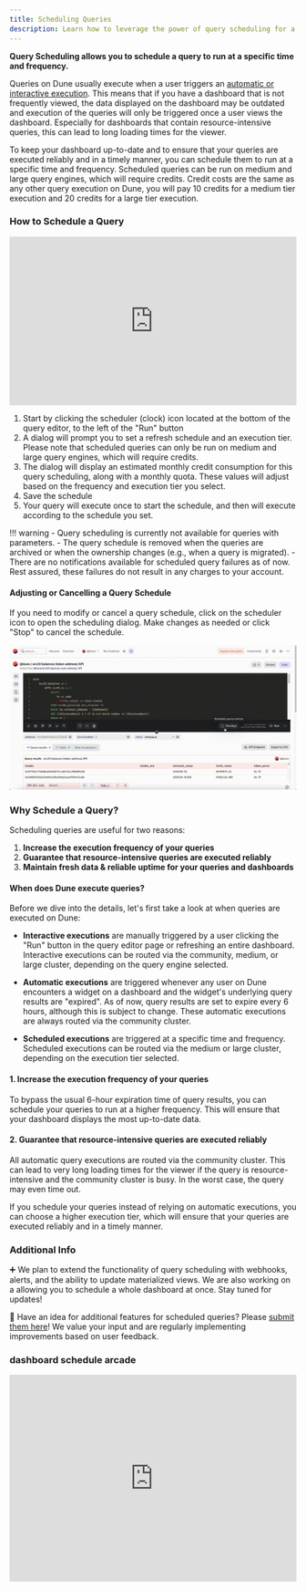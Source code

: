 ```yaml
---
title: Scheduling Queries
description: Learn how to leverage the power of query scheduling for a more reliable and up-to-date dashboard display!
---
```


**Query Scheduling allows you to schedule a query to run at a specific time and frequency.**

Queries on Dune usually execute when a user triggers an [automatic or interactive execution](query-scheduler.md#when-does-dune-execute-queries). This means that if you have a dashboard that is not frequently viewed, the data displayed on the dashboard may be outdated and execution of the queries will only be triggered once a user views the dashboard. Especially for dashboards that contain resource-intensive queries, this can lead to long loading times for the viewer.

To keep your dashboard up-to-date and to ensure that your queries are executed reliably and in a timely manner, you can schedule them to run at a specific time and frequency. Scheduled queries can be run on medium and large query engines, which will require credits. Credit costs are the same as any other query execution on Dune, you will pay 10 credits for a medium tier execution and 20 credits for a large tier execution.

### How to Schedule a Query

<div style="position: relative; padding-bottom: calc(50.67708333333333% + 41px); height: 0; width: 100%"><iframe src="https://demo.arcade.software/HDqYf2VdwfwMdHFzKh6u?embed" frameborder="0" loading="lazy" webkitallowfullscreen mozallowfullscreen allowfullscreen style="position: absolute; top: 0; left: 0; width: 100%; height: 100%;color-scheme: light;" title="Query Scheduler V2"></iframe></div>


1. Start by clicking the scheduler (clock) icon located at the bottom of the query editor, to the left of the "Run" button
2. A dialog will prompt you to set a refresh schedule and an execution tier. Please note that scheduled queries can only be run on medium and large query engines, which will require credits.
3. The dialog will display an estimated monthly credit consumption for this query scheduling, along with a monthly quota. These values will adjust based on the frequency and execution tier you select.
4. Save the schedule
5. Your query will execute once to start the schedule, and then will execute according to the schedule you set.

!!! warning
    - Query scheduling is currently not available for queries with parameters.
    - The query schedule is removed when the queries are archived or when the ownership changes (e.g., when a query is migrated).
    - There are no notifications available for scheduled query failures as of now. Rest assured, these failures do not result in any charges to your account.
#### Adjusting or Cancelling a Query Schedule

If you need to modify or cancel a query schedule, click on the scheduler icon to open the scheduling dialog. Make changes as needed or click "Stop" to cancel the schedule.

![](images/query-scheduler/schedule_query_cancel.gif)

### Why Schedule a Query? 

Scheduling queries are useful for two reasons:

1. **Increase the execution frequency of your queries**
2. **Guarantee that resource-intensive queries are executed reliably**
3. **Maintain fresh data & reliable uptime for your queries and dashboards**


#### When does Dune execute queries? 
Before we dive into the details, let's first take a look at when queries are executed on Dune:

- **Interactive executions** are manually triggered by a user clicking the "Run" button in the query editor page or refreshing an entire dashboard. Interactive executions can be routed via the community, medium, or large cluster, depending on the query engine selected.  

- **Automatic executions** are triggered whenever any user on Dune encounters a widget on a dashboard and the widget's underlying query results are "expired". As of now, query results are set to expire every 6 hours, although this is subject to change. These automatic executions are always routed via the community cluster.

- **Scheduled executions** are triggered at a specific time and frequency. Scheduled executions can be routed via the medium or large cluster, depending on the execution tier selected.



#### 1. Increase the execution frequency of your queries

To bypass the usual 6-hour expiration time of query results, you can schedule your queries to run at a higher frequency. This will ensure that your dashboard displays the most up-to-date data. 

#### 2. Guarantee that resource-intensive queries are executed reliably

All automatic query executions are routed via the community cluster. This can lead to very long loading times for the viewer if the query is resource-intensive and the community cluster is busy. In the worst case, the query may even time out.

If you schedule your queries instead of relying on automatic executions, you can choose a higher execution tier, which will ensure that your queries are executed reliably and in a timely manner.

### Additional Info
➕ We plan to extend the functionality of query scheduling with webhooks, alerts, and the ability to update materialized views. We are also working on a allowing you to schedule a whole dashboard at once. Stay tuned for updates!

💭 Have an idea for additional features for scheduled queries? Please [submit them here](https://feedback.dune.com/)! We value your input and are regularly implementing improvements based on user feedback.


### dashboard schedule arcade

<div style="position: relative; padding-bottom: calc(63.83333333333333% + 41px); height: 0; width: 100%"><iframe src="https://demo.arcade.software/doDebCcmeiVj5xKiq4nK?embed" frameborder="0" loading="lazy" webkitallowfullscreen mozallowfullscreen allowfullscreen style="position: absolute; top: 0; left: 0; width: 100%; height: 100%;color-scheme: light;" title="Meta Monitoring"></iframe></div>
